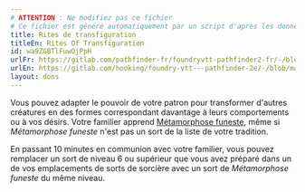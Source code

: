 ```yaml
---
# ATTENTION : Ne modifiez pas ce fichier
# Ce fichier est généré automatiquement par un script d'après les données du module Foundry VTT officiel et de sa traduction
title: Rites de transfiguration
titleEn: Rites Of Transfiguration
id: wa9ZGBTlFuwOjPpH
urlFr: https://gitlab.com/pathfinder-fr/foundryvtt-pathfinder2-fr/-/blob/master/data/feats/wa9ZGBTlFuwOjPpH.htm
urlEn: https://gitlab.com/hooking/foundry-vtt---pathfinder-2e/-/blob/master/packs/data/feats.db/rites-of-transfiguration.json
layout: dons
---
```

Vous pouvez adapter le pouvoir de votre patron pour transformer d'autres créatures en des formes correspondant davantage à leurs comportements ou à vos désirs. Votre familier apprend [Métamorphose funeste](../sorts/métamorphose-funeste.html), même si *Métamorphose funeste* n'est pas un sort de la liste de votre tradition.

En passant 10 minutes en communion avec votre familier, vous pouvez remplacer un sort de niveau 6 ou supérieur que vous avez préparé dans un de vos emplacements de sorts de sorcière avec un sort de *Métamorphose funeste* du même niveau.
